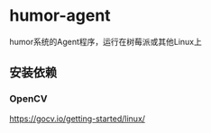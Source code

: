 # humor-agent

humor系统的Agent程序，运行在树莓派或其他Linux上

## 安装依赖
### OpenCV
https://gocv.io/getting-started/linux/

